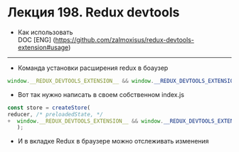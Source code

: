 # Лекция 198. Redux devtools  

* Как использовать  
  DOC [ENG] (https://github.com/zalmoxisus/redux-devtools-extension#usage)
------------------------------------------------------------------    
* Команда установки расширения redux в боаузер

```js 
window.__REDUX_DEVTOOLS_EXTENSION__ && window.__REDUX_DEVTOOLS_EXTENSION__()
```  

* Вот так нужно написать в своем собственном index.js

```js 
const store = createStore(
reducer, /* preloadedState, */
+  window.__REDUX_DEVTOOLS_EXTENSION__ && window.__REDUX_DEVTOOLS_EXTENSION__()
   );
```

* И в вкладке Redux в браузере можно отслеживать изменения